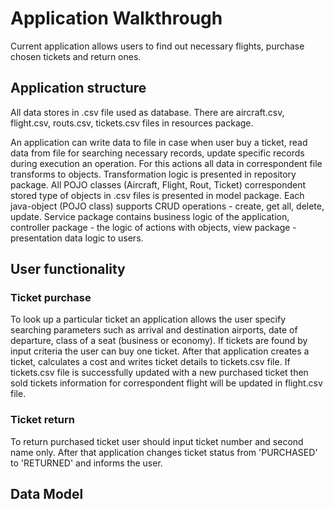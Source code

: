 # Application Walkthrough

Current application allows users to find out necessary flights, purchase chosen tickets and return ones.

## Application structure

All data stores in .csv file used as database. There are aircraft.csv, flight.csv, routs.csv, tickets.csv files in resources package.

An application can write data to file in case when user buy a ticket, read data from file for searching necessary records, update specific records during execution an operation.
For this actions all data in correspondent file transforms to objects. Transformation logic is presented in repository package. All POJO classes (Aircraft, Flight, Rout, Ticket) correspondent stored type of objects in .csv files is presented in model package. Each java-object (POJO class) supports CRUD operations - create, get all, delete, update. Service package contains business logic of the application, controller package - the logic of actions with objects, view package - presentation data logic to users.

## User functionality

### Ticket purchase
To look up a particular ticket an application allows the user specify searching parameters such as arrival and destination airports, date of departure, class of a seat (business or economy). If tickets are found by input criteria the user can buy one ticket. After that application creates a ticket, calculates a cost and writes ticket details to tickets.csv file. If tickets.csv file is successfully updated with a new purchased ticket then sold tickets information for correspondent flight will be updated in flight.csv file.

### Ticket return
To return purchased ticket user should input ticket number and second name only. After that application changes ticket status from 'PURCHASED' to 'RETURNED' and informs the user.

## Data Model
